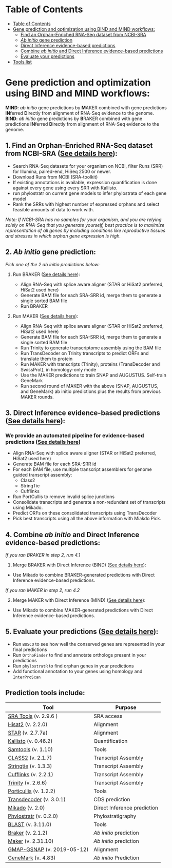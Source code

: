 
# Table of Contents
<!-- TOC depthFrom:1 depthTo:6 withLinks:1 updateOnSave:1 orderedList:0 -->

- [Table of Contents](#table-of-contents)
- [Gene prediction and optimization using BIND and MIND workflows:](#gene-prediction-and-optimization-using-bind-and-mind-workflows)
    - [Find an Orphan-Enriched RNA-Seq dataset from NCBI-SRA](#1-find-an-orphan-enriched-rna-seq-dataset-from-ncbi-sra-see-details-here)
    - [_Ab initio_ gene prediction](#2-ab-initio-gene-prediction)
    - [Direct Inference evidence-based predictions](#3-direct-inference-evidence-based-predictions-see-details-here)
    - [Combine _ab initio_ and Direct Inference evidence-based predictions](#4-combine-ab-initio-and-direct-inference-evidence-based-predictions)
    - [Evaluate your predictions](#5-evaluate-your-predictions-see-details-here)
- [Tools list](#prediction-tools-include)

<!-- /TOC -->

# Gene prediction and optimization using BIND and MIND workflows:

**MIND**: _ab initio_ gene predictions by **M**AKER combined with gene predictions **IN**ferred **D**irectly from alignment of RNA-Seq evidence to the genome.
**BIND**: _ab initio_ gene predictions by **B**RAKER combined with gene predictions **IN**ferred **D**irectly from alignment of RNA-Seq evidence to the genome.

## 1. Find an Orphan-Enriched RNA-Seq dataset from NCBI-SRA ([See details here](scripts/RNA-Seq_prepare)):
   - Search RNA-Seq datasets for your organism on NCBI, filter Runs (SRR) for Illumina, paired-end, HiSeq 2500 or newer.
   - Download Runs from NCBI (SRA-toolkit)
   - If existing annotations is available, expression quantification is done against every gene using every SRR with Kallisto.
   - run phylostratr on current gene models to infer phylostrata of each gene model
   - Rank the SRRs with highest number of expressed orphans and select feasible amounts of data to work with.

   _Note: If NCBI-SRA has no samples for your organism, and you are relying solely on RNA-Seq that you generate yourself, best practice is to maximize representation of all genes by including conditions like reproductive tissues and stresses in which orphan gene expression is high._

## 2. _Ab initio_ gene prediction:

   _Pick one of the 2 _ab initio_ predictions below:_

   1. Run BRAKER ([See details here](scripts/braker)):
   
      - Align RNA-Seq with splice aware aligner (STAR or HiSat2 preferred, HiSat2 used here) 
      - Generate BAM file for each SRA-SRR id, merge them to generate a single sorted BAM file
      - Run BRAKER

   2. Run MAKER ([See details here](scripts/maker)):
      - Align RNA-Seq with splice aware aligner (STAR or HiSat2 preferred, HiSat2 used here)
      - Generate BAM file for each SRA-SRR id, merge them to generate a single sorted BAM file
      - Run Trinity to generate transcriptome assembly using the BAM file
      - Run TransDecoder on Trinity transcripts to predict ORFs and translate them to protein
      - Run MAKER with transcripts (Trinity), proteins (TransDecoder and SwissProt), in homology-only mode
      - Use the MAKER predictions to train SNAP and AUGUSTUS. Self-train GeneMark
      - Run second round of MAKER with the above (SNAP, AUGUSTUS, and GeneMark) ab initio predictions plus the results from previous MAKER rounds.

## 3. Direct Inference evidence-based predictions ([See details here](scripts/DirectInf)):

   ### We provide an automated pipeline for evidence-based predictions ([See details here](evidence_based_pipeline))
   
   - Align RNA-Seq with splice aware aligner (STAR or HiSat2 preferred, HiSat2 used here)
   - Generate BAM file for each SRA-SRR id
   - For each BAM file, use multiple transcript assemblers for genome guided transcript assembly:
		* Class2
		* StringTie
		* Cufflinks
   - Run PortCullis to remove invalid splice junctions
   - Consolidate transcripts and generate a non-redundant set of transcripts using Mikado.
   - Predict ORFs on these consolidated transcripts using TransDecoder
   - Pick best transcripts using all the above information with Miakdo Pick.
   

## 4. Combine _ab initio_ and Direct Inference evidence-based predictions:
   
   _If you ran BRAKER in step 2, run 4.1_

   1. Merge BRAKER with Direct Inference (BIND) ([See details here](scripts/BIND)):
   
   - Use Mikado to combine BRAKER-generated predictions with Direct Inference evidence-based predictions.

   _If you ran MAKER in step 2, run 4.2_

   2. Merge MAKER with Direct Inference (MIND) ([See details here](scripts/MIND)):
	
   - Use Mikado to combine MAKER-generated predictions with Direct Inference evidence-based predictions.

## 5. Evaluate your predictions ([See details here](scripts/downstream)):

   - Run `BUSCO` to see how well the conserved genes are represented in your final predictions
   - Run `OrthoFinder` to find and annotate orthologs present in your predictions
   - Run `phylostratR` to find orphan genes in your predictions
   - Add functional annotation to your genes using homology and `InterProScan`


## Prediction tools include:

| Tool                                                                                 | Purpose             |
|--------------------------------------------------------------------------------------|---------------------|
| [SRA Tools](https://github.com/ncbi/sra-tools) (v. 2.9.6 )                  | SRA access          |
| [Hisat2](https://daehwankimlab.github.io/hisat2/) (v. 2.2.0)                            | Alignment           |
| [STAR](https://github.com/alexdobin/STAR) (v. 2.7.7a)                                           | Alignment           |
| [Kallisto](https://pachterlab.github.io/kallisto/) (v. 0.46.2)                                  | Quantification      |
| [Samtools](https://github.com/samtools/samtools) (v. 1.10)                                    | Tools               |
| [CLASS2](http://ccb.jhu.edu/people/florea/research/CLASS2/) (v. 2.1.7)                           | Transcript Assembly |
| [Stringtie](https://github.com/gpertea/stringtie) (v. 1.3.3)                                   | Transcript Assembly |
| [Cufflinks](http://cole-trapnell-lab.github.io/cufflinks/) (v. 2.2.1)                           | Transcript Assembly |
| [Trinity](https://github.com/trinityrnaseq/trinityrnaseq) (v. 2.6.6)                           | Transcript Assembly |
| [Porticullis](https://github.com/maplesond/portcullis) (v. 1.2.2)                           | Tools |
| [Transdecoder](https://github.com/TransDecoder/TransDecoder) (v. 3.0.1)                           | CDS prediction |
| [Mikado](https://github.com/EI-CoreBioinformatics/mikado) (v. 2.0)                           | Direct Inference prediction |
| [Phylostratr](https://github.com/arendsee/phylostratr) (v. 0.2.0)                                    | Phylostratigraphy              |
| [BLAST](https://www.ncbi.nlm.nih.gov/books/NBK279668/) (v. 3.11.0)                                    | Tools               |
| [Braker](https://github.com/Gaius-Augustus/BRAKER) (v. 2.1.2)                                    | _Ab initio_ prediction               |
| [Maker](http://www.yandell-lab.org/software/maker-p.html) (v. 2.31.10)                                    | _Ab initio_ prediction               |
| [GMAP-GSNAP](http://research-pub.gene.com/gmap/) (v. 2019-05-12)                                    | Alignment               |
| [GeneMark](http://exon.gatech.edu/GeneMark/) (v. 4.83)                                    | _Ab initio_ Prediction               |

